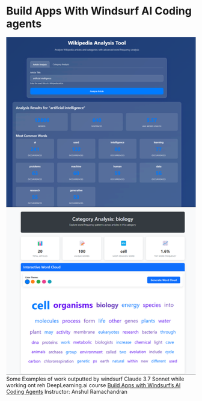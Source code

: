 # Build Apps With Windsurf AI Coding agents

![Article Analysis](./example_2/image_article.png)
![Word Map](./example_2/image_category.png)
Some Examples of work outputted by windsurf Claude 3.7 Sonnet while working ont reh DeepLearning.ai course [Build Apps with Windsurf’s AI Coding Agents](https://www.deeplearning.ai/short-courses/build-apps-with-windsurfs-ai-coding-agents/?utm_campaign=codeium-launch&utm_medium=partner&utm_source=windsurf)
Instructor: Anshul Ramachandran
